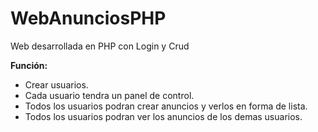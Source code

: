 # WebAnunciosPHP
Web desarrollada en PHP con Login y Crud

<b>Función:</b>
<ul>
	<li>Crear usuarios.</li>
	<li>Cada usuario tendra un panel de control.</li>
	<li>Todos los usuarios podran crear anuncios y verlos en forma de lista.</li>
	<li>Todos los usuarios podran ver los anuncios de los demas usuarios.</li>
</ul>
  
  
  
  

